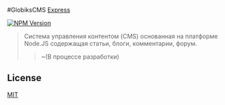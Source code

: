 #GlobiksCMS
[Express](https://www.npmjs.com/package/express)

[![NPM Version][npm-image]][npm-url]

> Система управления контентом (CMS) основанная на платформе Node.JS содержащая статьи, блоги, комментарии, форум.
>> ~(В процессе разработки)


## License

[MIT](LICENSE)

[npm-image]: https://img.shields.io/npm/v/express.svg
[npm-url]: https://npmjs.org/package/express